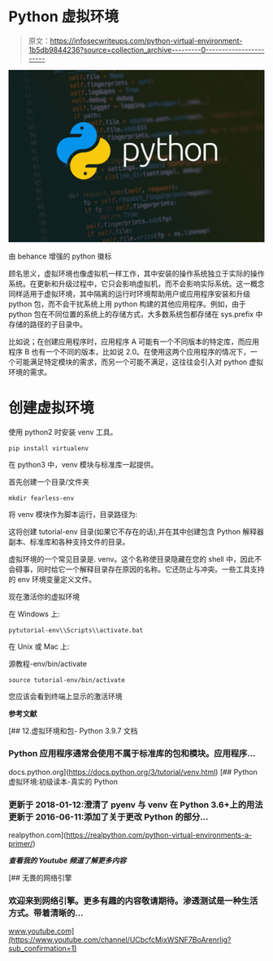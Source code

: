 # Python 虚拟环境

> 原文：<https://infosecwriteups.com/python-virtual-environment-1b5db9844236?source=collection_archive---------0----------------------->

![](img/0ea61052b8c4f8e9a3888fabe126cb95.png)

由 behance 增强的 python 徽标

顾名思义，虚拟环境也像虚拟机一样工作，其中安装的操作系统独立于实际的操作系统。在更新和升级过程中，它只会影响虚拟机，而不会影响实际系统。这一概念同样适用于虚拟环境，其中隔离的运行时环境帮助用户或应用程序安装和升级 python 包，而不会干扰系统上用 python 构建的其他应用程序。例如，由于 python 包在不同位置的系统上的存储方式，大多数系统包都存储在 sys.prefix 中存储的路径的子目录中。

比如说；在创建应用程序时，应用程序 A 可能有一个不同版本的特定库，而应用程序 B 也有一个不同的版本，比如说 2.0。在使用这两个应用程序的情况下，一个可能满足特定模块的需求，而另一个可能不满足，这往往会引入对 python 虚拟环境的需求。

# 创建虚拟环境

使用 python2 时安装 venv 工具。

```
pip install virtualenv
```

在 python3 中，venv 模块与标准库一起提供。

首先创建一个目录/文件夹

```
mkdir fearless-env
```

将 venv 模块作为脚本运行，目录路径为:

这将创建 tutorial-env 目录(如果它不存在的话),并在其中创建包含 Python 解释器副本、标准库和各种支持文件的目录。

虚拟环境的一个常见目录是. venv。这个名称使目录隐藏在您的 shell 中，因此不会碍事，同时给它一个解释目录存在原因的名称。它还防止与冲突。一些工具支持的 env 环境变量定义文件。

现在激活你的虚拟环境

在 Windows 上:

```
pytutorial-env\\Scripts\\activate.bat
```

在 Unix 或 Mac 上:

源教程-env/bin/activate

```
source tutorial-env/bin/activate
```

您应该会看到终端上显示的激活环境

**参考文献**

 [## 12.虚拟环境和包- Python 3.9.7 文档

### Python 应用程序通常会使用不属于标准库的包和模块。应用程序…

docs.python.org](https://docs.python.org/3/tutorial/venv.html) [](https://realpython.com/python-virtual-environments-a-primer/) [## Python 虚拟环境:初级读本-真实的 Python

### 更新于 2018-01-12:澄清了 pyenv 与 venv 在 Python 3.6+上的用法更新于 2016-06-11:添加了关于更改 Python 的部分…

realpython.com](https://realpython.com/python-virtual-environments-a-primer/) 

***查看我的 Youtube 频道了解更多内容***

[](https://www.youtube.com/channel/UCbcfcMixWSNF7BoArenrlig?sub_confirmation=1) [## 无畏的网络引擎

### 欢迎来到网络引擎。更多有趣的内容敬请期待。渗透测试是一种生活方式。带着清晰的…

www.youtube.com](https://www.youtube.com/channel/UCbcfcMixWSNF7BoArenrlig?sub_confirmation=1)